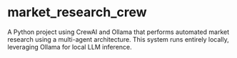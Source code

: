 # market_research_crew
A Python project using CrewAI and Ollama that performs automated market research using a multi-agent architecture. This system runs entirely locally, leveraging Ollama for local LLM inference.
